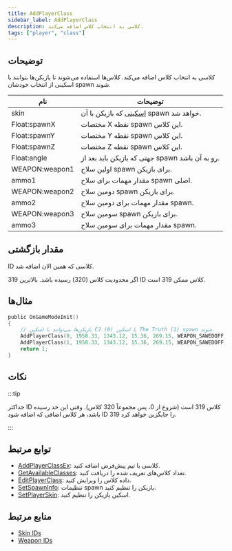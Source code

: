 ```yaml
---
title: AddPlayerClass
sidebar_label: AddPlayerClass
description: کلاسی به انتخاب کلاس اضافه می‌کند.
tags: ["player", "class"]
---
```


## توضیحات

کلاسی به انتخاب کلاس اضافه می‌کند. کلاس‌ها استفاده می‌شوند تا بازیکن‌ها بتوانند با اسکینی از انتخاب خودشان spawn شوند.

| نام           | توضیحات                                                      |
| -------------- | ---------------------------------------------------------------- |
| skin           | [اسکینی](../resources/skins) که بازیکن با آن spawn خواهد شد. |
| Float:spawnX   | مختصات X نقطه spawn این کلاس.                |
| Float:spawnY   | مختصات Y نقطه spawn این کلاس.                |
| Float:spawnZ   | مختصات Z نقطه spawn این کلاس.                |
| Float:angle    | جهتی که بازیکن باید بعد از spawn رو به آن باشد.    |
| WEAPON:weapon1 | اولین سلاح spawn برای بازیکن.                           |
| ammo1          | مقدار مهمات برای سلاح spawn اصلی.           |
| WEAPON:weapon2 | دومین سلاح spawn برای بازیکن.                          |
| ammo2          | مقدار مهمات برای دومین سلاح spawn.            |
| WEAPON:weapon3 | سومین سلاح spawn برای بازیکن.                           |
| ammo3          | مقدار مهمات برای سومین سلاح spawn.             |

## مقدار بازگشتی

ID کلاسی که همین الان اضافه شد.

319 اگر محدودیت کلاس (320) رسیده باشد. بالاترین ID کلاس ممکن 319 است.

## مثال‌ها

```c
public OnGameModeInit()
{
    // بازیکن‌ها می‌توانند با اسکین CJ (0) یا اسکین The Truth (1) spawn شوند.
    AddPlayerClass(0, 1958.33, 1343.12, 15.36, 269.15, WEAPON_SAWEDOFF, 36, WEAPON_UZI, 150, WEAPON_BRASSKNUCKLE, 1); // CJ
    AddPlayerClass(1, 1958.33, 1343.12, 15.36, 269.15, WEAPON_SAWEDOFF, 36, WEAPON_UZI, 150, WEAPON_BRASSKNUCKLE, 1); // The Truth
    return 1;
}
```

## نکات

:::tip

حداکثر ID کلاس 319 است (شروع از 0، پس مجموعاً 320 کلاس). وقتی این حد رسیده باشد، هر کلاس اضافی که اضافه شود ID 319 را جایگزین خواهد کرد.

:::

## توابع مرتبط

- [AddPlayerClassEx](AddPlayerClassEx): کلاسی با تیم پیش‌فرض اضافه کنید.
- [GetAvailableClasses](GetAvailableClasses): تعداد کلاس‌های تعریف شده را دریافت کنید.
- [EditPlayerClass](EditPlayerClass): داده کلاس را ویرایش کنید.
- [SetSpawnInfo](SetSpawnInfo): تنظیمات spawn بازیکن را تنظیم کنید.
- [SetPlayerSkin](SetPlayerSkin): اسکین بازیکن را تنظیم کنید.

## منابع مرتبط

- [Skin IDs](../resources/skins)
- [Weapon IDs](../resources/weaponids)
